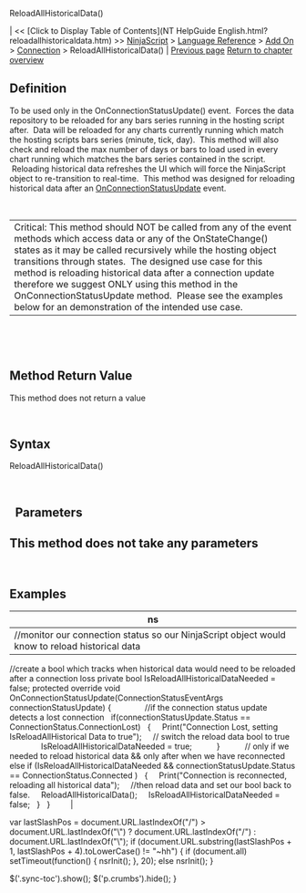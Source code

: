 ﻿










 


ReloadAllHistoricalData()







| &lt;&lt; [Click to Display Table of Contents](NT HelpGuide English.html?reloadallhistoricaldata.htm) &gt;&gt;
 [NinjaScript](ninjascript.htm) &gt; [Language Reference](language_reference_wip.htm) &gt; [Add On](add_on.htm) &gt; [Connection](connection_class.htm) &gt;
ReloadAllHistoricalData() | [Previous page](connections_status.htm)
[Return to chapter overview](connection_class.htm)










Definition
----------


To be used only in the OnConnectionStatusUpdate() event.  Forces the data repository to be reloaded for any bars series running in the hosting script after.  Data will be reloaded for any charts currently running which match the hosting scripts bars series (minute, tick, day).  This method will also check and reload the max number of days or bars to load used in every chart running which matches the bars series contained in the script.  Reloading historical data refreshes the UI which will force the NinjaScript object to re-transition to real-time.  This method was designed for reloading historical data after an [OnConnectionStatusUpdate](onconnectionstatusupdate.htm) event.  


 




|  |
| --- |
| Critical: This method should NOT be called from any of the event methods which access data or any of the OnStateChange() states as it may be called recursively while the hosting object transitions through states.  The designed use case for this method is reloading historical data after a connection update therefore we suggest ONLY using this method in the OnConnectionStatusUpdate method.  Please see the examples below for an demonstration of the intended use case. |



 


 


Method Return Value
-------------------


This method does not return a value


 


Syntax
------


ReloadAllHistoricalData()


 


 
Parameters
------------


This method does not take any parameters
----------------------------------------



 


Examples
--------




| ns |
| --- |
| //monitor our connection status so our NinjaScript object would know to reload historical data
//create a bool which tracks when historical data would need to be reloaded after a connection loss
private bool IsReloadAllHistoricalDataNeeded = false;
protected override void OnConnectionStatusUpdate(ConnectionStatusEventArgs connectionStatusUpdate)
{            
   //if the connection status update detects a lost connection
   if(connectionStatusUpdate.Status == ConnectionStatus.ConnectionLost)
   {
     Print("Connection Lost, setting IsReloadAllHistorical Data to true");
     // switch the reload data bool to true            
     IsReloadAllHistoricalDataNeeded = true;
      
   
   }         
   // only if we needed to reload historical data &amp;&amp; only after when we have reconnected
   else if (IsReloadAllHistoricalDataNeeded &amp;&amp; connectionStatusUpdate.Status == ConnectionStatus.Connected )
   {
     Print("Connection is reconnected, reloading all historical data");
     //then reload data and set our bool back to false.
     ReloadAllHistoricalData();
     IsReloadAllHistoricalDataNeeded = false;
   }
   
}          |






 
 var lastSlashPos = document.URL.lastIndexOf("/") &gt; document.URL.lastIndexOf("\\") ? document.URL.lastIndexOf("/") : document.URL.lastIndexOf("\\");
 if (document.URL.substring(lastSlashPos + 1, lastSlashPos + 4).toLowerCase() != "~hh") {
 if (document.all) setTimeout(function() {
 nsrInit();
 }, 20);
 else nsrInit();
 }
 
 
 $('.sync-toc').show();
 $('p.crumbs').hide();
 }
 
 
 



